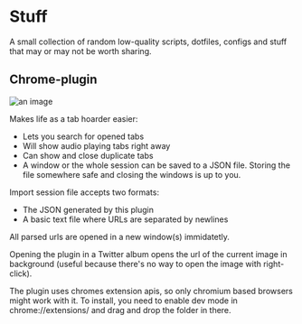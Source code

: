# Stuff
A small collection of random low-quality scripts, dotfiles, configs and stuff that may or may not be worth sharing. 

## Chrome-plugin
![an image](https://kosshi.net/u/NRcL.gif)

Makes life as a tab hoarder easier:
- Lets you search for opened tabs
- Will show audio playing tabs right away
- Can show and close duplicate tabs
- A window or the whole session can be saved to a JSON file. Storing the file somewhere safe and closing the windows is up to you.

Import session file accepts two formats:
- The JSON generated by this plugin
- A basic text file where URLs are separated by newlines

All parsed urls are opened in a new window(s) immidatetly. 

Opening the plugin in a Twitter album opens the url of the current image in background (useful because there's no way to open the image with right-click).


The plugin uses chromes extension apis, so only chromium based browsers might work with it.
To install, you need to enable dev mode in chrome://extensions/ and drag and drop the folder in there.
